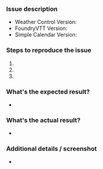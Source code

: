 ### Issue description


- Weather Control Version:
- FoundryVTT Version:
- Simple Calendar Version:

### Steps to reproduce the issue

1.
2.
3.

### What's the expected result?

-

### What's the actual result?

-

### Additional details / screenshot

-
